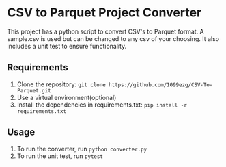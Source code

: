 ﻿# CSV to Parquet Project Converter

This project has a python script to convert CSV's to Parquet format. A sample.csv is used but can be changed to any csv of your choosing. It also includes a unit test to ensure functionality.

## Requirements

1. Clone the repository: `git clone https://github.com/1099ezg/CSV-To-Parquet.git`
2. Use a virtual environment(optional)
3. Install the dependencies in requirements.txt: `pip install -r requirements.txt`

## Usage

1. To run the converter, run `python converter.py`
2. To run the unit test, run `pytest`
